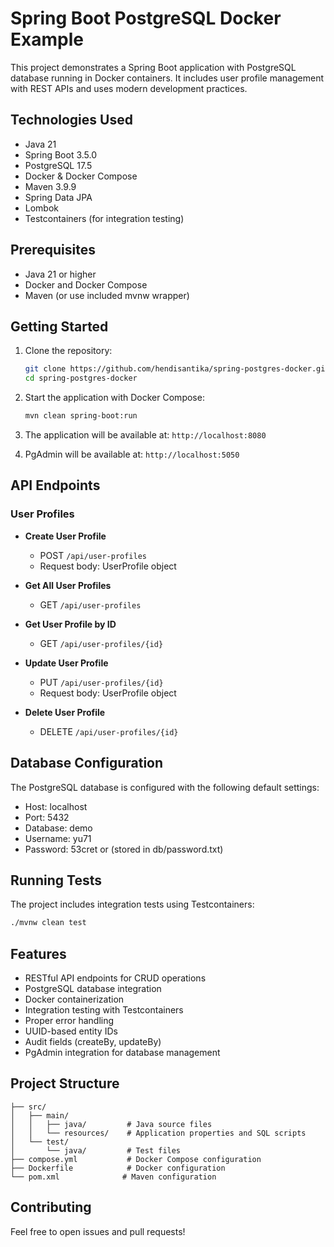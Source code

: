 # Spring Boot PostgreSQL Docker Example

This project demonstrates a Spring Boot application with PostgreSQL database running in Docker containers. It includes
user profile management with REST APIs and uses modern development practices.

## Technologies Used

- Java 21
- Spring Boot 3.5.0
- PostgreSQL 17.5
- Docker & Docker Compose
- Maven 3.9.9
- Spring Data JPA
- Lombok
- Testcontainers (for integration testing)

## Prerequisites

- Java 21 or higher
- Docker and Docker Compose
- Maven (or use included mvnw wrapper)

## Getting Started

1. Clone the repository:
   ```bash
   git clone https://github.com/hendisantika/spring-postgres-docker.git
   cd spring-postgres-docker
   ```

2. Start the application with Docker Compose:
   ```bash
   mvn clean spring-boot:run
   ```

3. The application will be available at: `http://localhost:8080`
4. PgAdmin will be available at: `http://localhost:5050`

## API Endpoints

### User Profiles

- **Create User Profile**
    - POST `/api/user-profiles`
    - Request body: UserProfile object

- **Get All User Profiles**
    - GET `/api/user-profiles`

- **Get User Profile by ID**
    - GET `/api/user-profiles/{id}`

- **Update User Profile**
    - PUT `/api/user-profiles/{id}`
    - Request body: UserProfile object

- **Delete User Profile**
    - DELETE `/api/user-profiles/{id}`

## Database Configuration

The PostgreSQL database is configured with the following default settings:

- Host: localhost
- Port: 5432
- Database: demo
- Username: yu71
- Password: 53cret or (stored in db/password.txt)

## Running Tests

The project includes integration tests using Testcontainers:

```bash
./mvnw clean test
```

## Features

- RESTful API endpoints for CRUD operations
- PostgreSQL database integration
- Docker containerization
- Integration testing with Testcontainers
- Proper error handling
- UUID-based entity IDs
- Audit fields (createBy, updateBy)
- PgAdmin integration for database management

## Project Structure

```
├── src/
│   ├── main/
│   │   ├── java/         # Java source files
│   │   └── resources/    # Application properties and SQL scripts
│   └── test/
│       └── java/         # Test files
├── compose.yml           # Docker Compose configuration
├── Dockerfile            # Docker configuration
└── pom.xml              # Maven configuration
```

## Contributing

Feel free to open issues and pull requests!
